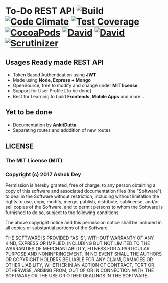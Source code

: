 # To-Do REST API ![Build](https://travis-ci.org/ashokdey/todo-rest.svg?branch=master) [![Code Climate](https://codeclimate.com/github/ashokdey/todo-rest/badges/gpa.svg)](https://codeclimate.com/github/ashokdey/todo-rest) [![Test Coverage](https://codeclimate.com/github/ashokdey/todo-rest/badges/coverage.svg)](https://codeclimate.com/github/ashokdey/todo-rest/coverage) [![CocoaPods](https://img.shields.io/cocoapods/l/AFNetworking.svg)](https://github.com/ashokdey/todo-rest) [![David](https://img.shields.io/david/expressjs/express.svg)](https://github.com/ashokdey/todo-rest) [![David](https://img.shields.io/david/dev/expressjs/express.svg)](https://github.com/ashokdey/todo-rest) [![Scrutinizer](https://img.shields.io/scrutinizer/g/filp/whoops.svg)](https://github.com/ashokdey/todo-rest)

## Usages Ready made REST API
- Token Based Authentication using **JWT**
- Made using **Node, Express + Mongo**
- OpenSource, free to modify and change under **MIT license**
- Support for User Profile [To be done]
- Best for Learning to build **Frontends, Mobile Apps** and more...

## Yet to be done

- Documentation by **[AnkitDutta](https://github.com/cruxbreaker)**
- Separating routes and adddition of new routes


## LICENSE

### The MIT License (MIT)

### Copyright (c) 2017 Ashok Dey

Permission is hereby granted, free of charge, to any person obtaining a copy of this software and associated documentation files (the "Software"), to deal in the Software without restriction, including without limitation the rights to use, copy, modify, merge, publish, distribute, sublicense, and/or sell copies of the Software, and to permit persons to whom the Software is furnished to do so, subject to the following conditions:

The above copyright notice and this permission notice shall be included in all copies or substantial portions of the Software.

THE SOFTWARE IS PROVIDED "AS IS", WITHOUT WARRANTY OF ANY KIND, EXPRESS OR IMPLIED, INCLUDING BUT NOT LIMITED TO THE WARRANTIES OF MERCHANTABILITY, FITNESS FOR A PARTICULAR PURPOSE AND NONINFRINGEMENT. IN NO EVENT SHALL THE AUTHORS OR COPYRIGHT HOLDERS BE LIABLE FOR ANY CLAIM, DAMAGES OR OTHER LIABILITY, WHETHER IN AN ACTION OF CONTRACT, TORT OR OTHERWISE, ARISING FROM, OUT OF OR IN CONNECTION WITH THE SOFTWARE OR THE USE OR OTHER DEALINGS IN THE SOFTWARE.
